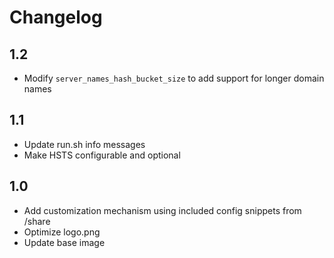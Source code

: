# Changelog

## 1.2
- Modify `server_names_hash_bucket_size` to add support for longer domain names

## 1.1
- Update run.sh info messages
- Make HSTS configurable and optional

## 1.0
- Add customization mechanism using included config snippets from /share
- Optimize logo.png
- Update base image
